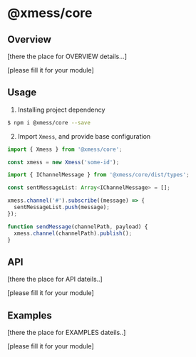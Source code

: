 # @xmess/core


## Overview

[there the place for OVERVIEW details...]

[please fill it for your module]

## Usage

1. Installing project dependency
```bash
$ npm i @xmess/core --save
```

2. Import `Xmess`, and provide base configuration
```typescript
import { Xmess } from '@xmess/core';

const xmess = new Xmess('some-id');
```

```typescript
import { IChannelMessage } from '@xmess/core/dist/types';

const sentMessageList: Array<IChannelMessage> = [];

xmess.channel('#').subscribe((message) => {
  sentMessageList.push(message);
});

function sendMessage(channelPath, payload) {
  xmess.channel(channelPath).publish();
}
```


## API

[there the place for API dateils..]

[please fill it for your module]   


## Examples

[there the place for EXAMPLES dateils..]    

[please fill it for your module]   



